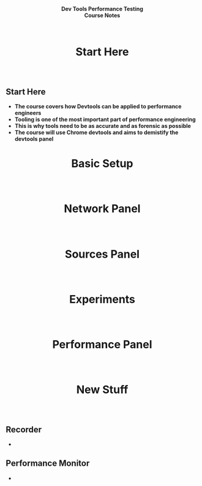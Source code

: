 <b><p align=center> Dev Tools Performance Testing <br />
Course Notes
  
<br />
<h1><p align=center>Start Here </h1> <br/>

Start Here  
  -
  - The course covers how Devtools can be applied to performance engineers
  - Tooling is one of the most important part of performance engineering
  - This is why tools need to be as accurate and as forensic as possible
  - The course will use Chrome devtools and aims to demistify the devtools panel
  
<h1><p align=center>Basic Setup </h1> <br/>
  
<h1><p align=center>Network Panel </h1> <br/>
  
<h1><p align=center>Sources Panel </h1> <br/>
  
<h1><p align=center>Experiments </h1> <br/>
  
<h1><p align=center>Performance Panel </h1> <br/>
  
<h1><p align=center>New Stuff </h1> <br/>
  
Recorder
  -
  -
  
Performance Monitor
  -
  -
